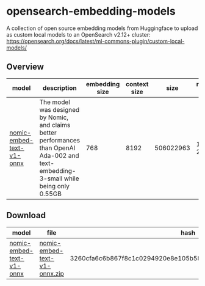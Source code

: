 # opensearch-embedding-models
A collection of open source embedding models from Huggingface to upload as custom local models to an OpenSearch v2.12+ cluster: https://opensearch.org/docs/latest/ml-commons-plugin/custom-local-models/

## Overview
model | description | embedding size | context size | size | release date
-- | -- | -- | -- | -- | -- 
[nomic-embed-text-v1-onnx](https://huggingface.co/nomic-ai/nomic-embed-text-v1/tree/main) | The model was designed by Nomic, and claims better performances than OpenAI Ada-002 and text-embedding-3-small while being only 0.55GB | 768 | 8192 | 506022963 | 10 Feb 2024

## Download
model | file | hash
-- | -- | --
[nomic-embed-text-v1-onnx](https://huggingface.co/nomic-ai/nomic-embed-text-v1/tree/main) | [nomic-embed-text-v1-onnx.zip](./nomic-embed-text-v1-onnx.zip) | 3260cfa6c6b867f8c1c0294920e8e105b58bc76dc38b0c9e9a249ebef5f8fad1 